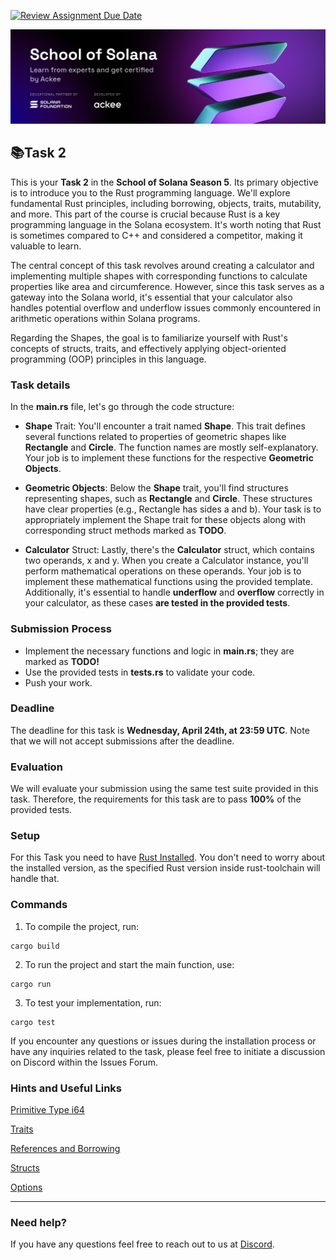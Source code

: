 [![Review Assignment Due Date](https://classroom.github.com/assets/deadline-readme-button-24ddc0f5d75046c5622901739e7c5dd533143b0c8e959d652212380cedb1ea36.svg)](https://classroom.github.com/a/i7rhubIE)

![School of Solana](https://github.com/School-of-Solana/.github/blob/main/assets/Season-5-Banner.png?raw=true)

## 📚Task 2
This is your **Task 2** in the **School of Solana Season 5**. Its primary objective is to introduce you to the Rust programming language. We'll explore fundamental Rust principles, including borrowing, objects, traits, mutability, and more. This part of the course is crucial because Rust is a key programming language in the Solana ecosystem. It's worth noting that Rust is sometimes compared to C++ and considered a competitor, making it valuable to learn.

The central concept of this task revolves around creating a calculator and implementing multiple shapes with corresponding functions to calculate properties like area and circumference. However, since this task serves as a gateway into the Solana world, it's essential that your calculator also handles potential overflow and underflow issues commonly encountered in arithmetic operations within Solana programs.

Regarding the Shapes, the goal is to familiarize yourself with Rust's concepts of structs, traits, and effectively applying object-oriented programming (OOP) principles in this language.

### Task details

In the **main.rs** file, let's go through the code structure:

- **Shape** Trait: You'll encounter a trait named **Shape**. This trait defines several functions related to properties of geometric shapes like **Rectangle** and **Circle**. The function names are mostly self-explanatory. Your job is to implement these functions for the respective **Geometric Objects**.

- **Geometric Objects**: Below the **Shape** trait, you'll find structures representing shapes, such as **Rectangle** and **Circle**. These structures have clear properties (e.g., Rectangle has sides a and b). Your task is to appropriately implement the Shape trait for these objects along with corresponding struct methods marked as **TODO**.

- **Calculator** Struct: Lastly, there's the **Calculator** struct, which contains two operands, x and y. When you create a Calculator instance, you'll perform mathematical operations on these operands. Your job is to implement these mathematical functions using the provided template. Additionally, it's essential to handle **underflow** and **overflow** correctly in your calculator, as these cases **are tested in the provided tests**.


### Submission Process
- Implement the necessary functions and logic in **main.rs**; they are marked as **TODO!**
- Use the provided tests in **tests.rs** to validate your code.
- Push your work.

### Deadline
The deadline for this task is **Wednesday, April 24th, at 23:59 UTC**. Note that we will not accept submissions after the deadline.

### Evaluation
We will evaluate your submission using the same test suite provided in this task. Therefore, the requirements for this task are to pass **100%** of the provided tests.

### Setup
For this Task you need to have [Rust Installed](https://www.rust-lang.org/tools/install). You don't need to worry about the installed version, as the specified Rust version inside rust-toolchain will handle that.

### Commands

1. To compile the project, run:
```
cargo build
```

2. To run the project and start the main function, use:
```
cargo run
```

3. To test your implementation, run:
```
cargo test
```

If you encounter any questions or issues during the installation process or have any inquiries related to the task, please feel free to initiate a discussion on Discord within the Issues Forum.

### Hints and Useful Links
[Primitive Type i64](https://doc.rust-lang.org/std/primitive.i64.html)

[Traits](https://doc.rust-lang.org/book/ch10-02-traits.html)

[References and Borrowing](https://doc.rust-lang.org/book/ch04-02-references-and-borrowing.html?highlight=borrow#references-and-borrowing)

[Structs](https://doc.rust-lang.org/book/ch05-01-defining-structs.html)

[Options](https://doc.rust-lang.org/std/option/)

-----

### Need help?
If you have any questions feel free to reach out to us at [Discord](https://discord.gg/z3JVuZyFnp).
